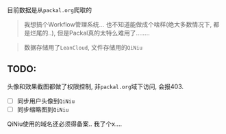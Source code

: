 目前数据是从`packal.org`爬取的


> 我想搞个Workflow管理系统... 也不知道能做成个啥样(绝大多数情况下, 都是烂尾的..), 但是Packal真的太特么难用了........

> 数据存储用了`LeanCloud`, 文件存储用的`QiNiu`

## TODO:

 头像和效果截图都做了权限控制, 非`packal.org`域下访问, 会报403.

 - [ ] 同步用户头像到`QiNiu`
 - [ ] 同步缩略图到`QiNiu`

QiNiu使用的域名还必须得备案.. 我了个x....
